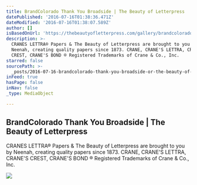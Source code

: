 ```yaml
---
title: BrandColorado Thank You Broadside | The Beauty of Letterpress
datePublished: '2016-07-16T01:38:36.471Z'
dateModified: '2016-07-16T01:38:07.589Z'
author: []
isBasedOnUrl: 'https://thebeautyofletterpress.com/gallery/brandcolorado-thank-you-broadside/'
description: >-
  CRANES LETTRA® Papers & The Beauty of Letterpress are brought to you by
  Neenah, creating quality papers since 1873. CRANE, CRANE'S LETTRA, CRANE'S
  CREST, CRANE'S BOND ® Registered Trademarks of Crane & Co., Inc.
starred: false
sourcePath: >-
  _posts/2016-07-16-brandcolorado-thank-you-broadside-or-the-beauty-of-letterpres.md
inFeed: true
hasPage: false
inNav: false
_type: MediaObject

---
```

<article style=""><h1>BrandColorado Thank You Broadside | The Beauty of Letterpress</h1><p>CRANES LETTRA® Papers &amp; The Beauty of Letterpress are brought to you by Neenah, creating quality papers since 1873. CRANE, CRANE'S LETTRA, CRANE'S CREST, CRANE'S BOND ® Registered Trademarks of Crane &amp; Co., Inc.</p><img src="https://thebeautyofletterpress.com/wp-content/uploads/2015/05/CO.jpg" /></article>